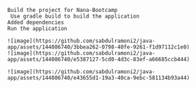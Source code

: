     Build the project for Nana-Bootcamp
     Use gradle build to build the application
    Added dependencies
    Run the application

    ![image](https://github.com/sabdulramoni2/java-app/assets/144086740/3bbea262-0798-40fe-9261-f1d97112c1e0)
    ![image](https://github.com/sabdulramoni2/java-app/assets/144086740/e5387127-5cd0-4d3c-83ef-a66685ccb444)

    ![image](https://github.com/sabdulramoni2/java-app/assets/144086740/e43655d1-19a3-40ca-9ebc-581134b93a44)

    
